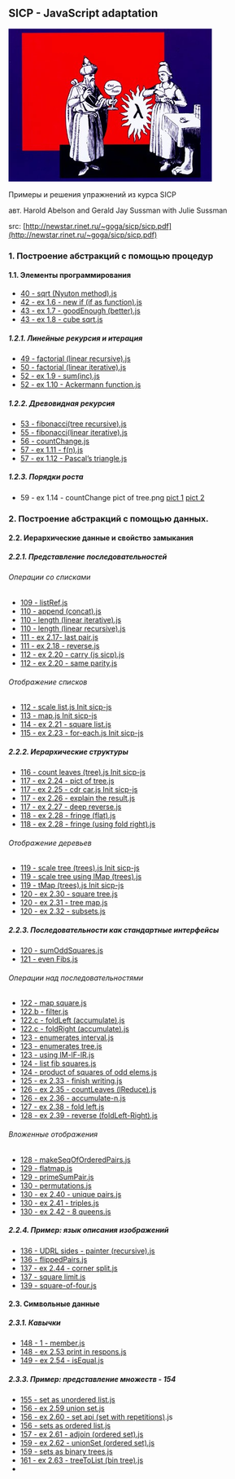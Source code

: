 ## SICP - JavaScript adaptation
![alt-текст](https://github.com/alex-ismailov/sicp-js/blob/master/imgs/sicp.png)

Примеры и решения упражнений из курса SICP

авт. Harold Abelson and Gerald Jay Sussman with Julie Sussman

src: [http://newstar.rinet.ru/~goga/sicp/sicp.pdf](http://newstar.rinet.ru/~goga/sicp/sicp.pdf)

### 1. Построение абстракций с помощью процедур
#### 1.1. Элементы программирования
* [40 - sqrt (Nyuton method).js](https://github.com/alex-ismailov/sicp-js/blob/master/src/01%20build%20abstr-s%20with%20procedurs/40%20-%20sqrt%20(Nyuton%20method).js)
* [42 - ex 1.6 - new if (if as function).js](https://github.com/alex-ismailov/sicp-js/blob/master/src/01%20build%20abstr-s%20with%20procedurs/42%20-%20ex%201.6%20-%20new%20if%20(if%20as%20function).js)
* [43 - ex 1.7 - goodEnough (better).js](https://github.com/alex-ismailov/sicp-js/tree/master/src/01%20build%20abstr-s%20with%20procedurs)
* [43 - ex 1.8 - cube sqrt.js](https://github.com/alex-ismailov/sicp-js/blob/master/src/01%20build%20abstr-s%20with%20procedurs/43%20-%20ex%201.8%20-%20cube%20sqrt.js)

##### 1.2.1. Линейные рекурсия и итерация
* [49 - factorial (linear recursive).js](https://github.com/alex-ismailov/sicp-js/blob/master/src/01%20build%20abstr-s%20with%20procedurs/49%20-%20factorial%20(linear%20recursive).js)
* [50 - factorial (linear iterative).js](https://github.com/alex-ismailov/sicp-js/blob/master/src/01%20build%20abstr-s%20with%20procedurs/50%20-%20factorial%20(linear%20iterative).js)
* [52 - ex 1.9 - sum(inc).js](https://github.com/alex-ismailov/sicp-js/blob/master/src/01%20build%20abstr-s%20with%20procedurs/52%20-%20ex%201.9%20-%20sum(inc).js)
* [52 - ex 1.10 - Ackermann function.js](https://github.com/alex-ismailov/sicp-js/blob/master/src/01%20build%20abstr-s%20with%20procedurs/52%20-%20ex%201.10%20-%20Ackermann%20function.js)

##### 1.2.2. Древовидная рекурсия
* [53 - fibonacci(tree recursive).js](https://github.com/alex-ismailov/sicp-js/blob/master/src/01%20build%20abstr-s%20with%20procedurs/53%20-%20fibonacci(tree%20recursive).js)
* [55 - fibonacci(linear iterative).js](https://github.com/alex-ismailov/sicp-js/blob/master/src/01%20build%20abstr-s%20with%20procedurs/55%20-%20fibonacci(linear%20iterative).js)
* [56 - countChange.js](https://github.com/alex-ismailov/sicp-js/blob/master/src/01%20build%20abstr-s%20with%20procedurs/56%20-%20countChange.js)
* [57 - ex 1.11 - f(n).js](https://github.com/alex-ismailov/sicp-js/blob/master/src/01%20build%20abstr-s%20with%20procedurs/57%20-%20ex%201.11%20-%20f(n).js)
* [57 - ex 1.12 - Pascal’s triangle.js](https://github.com/alex-ismailov/sicp-js/blob/master/src/01%20build%20abstr-s%20with%20procedurs/57%20-%20ex%201.12%20-%20Pascal%E2%80%99s%20triangle.js)

##### 1.2.3. Порядки роста
* 59 - ex 1.14 - countChange pict of tree.png [pict 1](https://github.com/alex-ismailov/sicp-js/blob/master/src/01%20build%20abstr-s%20with%20procedurs/59%20-%20ex%201.14%20%20-%20countChange%20pict%20of%20tree.png) [pict 2](https://github.com/alex-ismailov/sicp-js/blob/master/src/01%20build%20abstr-s%20with%20procedurs/59%20-%20ex%201.14.2%20-%20countChange%20pict%20of%20tree.png)

### 2. Построение абстракций с помощью данных.
#### 2.2. Иерархические данные и свойство замыкания
##### 2.2.1. Представление последовательностей
###### Операции со списками
* [109 - listRef.js](https://github.com/alex-ismailov/sicp-js/blob/master/src/02%20build%20abstr-s%20with%20data/109%20-%20listRef.js)
* [110 - append (concat).js](https://github.com/alex-ismailov/sicp-js/blob/master/src/02%20build%20abstr-s%20with%20data/110%20-%20append%20(concat).js)
* [110 - length (linear iterative).js](https://github.com/alex-ismailov/sicp-js/blob/master/src/02%20build%20abstr-s%20with%20data/110%20-%20length%20(linear%20iterative).js)
* [110 - length (linear recursive).js](https://github.com/alex-ismailov/sicp-js/blob/master/src/02%20build%20abstr-s%20with%20data/110%20-%20length%20(linear%20recursive).js)
* [111 - ex 2.17- last pair.js](https://github.com/alex-ismailov/sicp-js/blob/master/src/02%20build%20abstr-s%20with%20data/111%20-%20ex%202.17-%20last%20pair.js)
* [111 - ex 2.18 - reverse.js](https://github.com/alex-ismailov/sicp-js/blob/master/src/02%20build%20abstr-s%20with%20data/111%20-%20ex%202.18%20-%20reverse.js)
* [112 - ex 2.20 - carry (js sicp).js](https://github.com/alex-ismailov/sicp-js/blob/master/src/02%20build%20abstr-s%20with%20data/112%20-%20ex%202.20%20-%20carry%20(js%20sicp).js)
* [112 - ex 2.20 - same parity.js](https://github.com/alex-ismailov/sicp-js/blob/master/src/02%20build%20abstr-s%20with%20data/112%20-%20ex%202.20%20-%20same%20parity.js)

###### Отображение списков
* [112 - scale list.js	Init sicp-js](https://github.com/alex-ismailov/sicp-js/blob/master/src/02%20build%20abstr-s%20with%20data/112%20-%20scale%20list.js)
* [113 - map.js	Init sicp-js](https://github.com/alex-ismailov/sicp-js/blob/master/src/02%20build%20abstr-s%20with%20data/113%20-%20map.js)
* [114 - ex 2.21 - square list.js](https://github.com/alex-ismailov/sicp-js/blob/master/src/02%20build%20abstr-s%20with%20data/114%20-%20ex%202.21%20-%20square%20list.js)
* [115 - ex 2.23 - for-each.js	Init sicp-js](https://github.com/alex-ismailov/sicp-js/blob/master/src/02%20build%20abstr-s%20with%20data/115%20-%20ex%202.23%20-%20for-each.js)

##### 2.2.2. Иерархические структуры
* [116 - count leaves (tree).js	Init sicp-js](https://github.com/alex-ismailov/sicp-js/blob/master/src/02%20build%20abstr-s%20with%20data/116%20-%20count%20leaves%20(tree).js)
* [117 - ex 2.24 - pict of tree.js](https://github.com/alex-ismailov/sicp-js/blob/master/src/02%20build%20abstr-s%20with%20data/117%20-%20ex%202.24%20-%20pict%20of%20tree.js)
* [117 - ex 2.25 - cdr car.js	Init sicp-js](https://github.com/alex-ismailov/sicp-js/blob/master/src/02%20build%20abstr-s%20with%20data/117%20-%20ex%202.25%20-%20cdr%20car.js)
* [117 - ex 2.26 - explain the result.js](https://github.com/alex-ismailov/sicp-js/blob/master/src/02%20build%20abstr-s%20with%20data/117%20-%20ex%202.26%20-%20explain%20the%20result.js)
* [117 - ex 2.27 - deep reverse.js](https://github.com/alex-ismailov/sicp-js/blob/master/src/02%20build%20abstr-s%20with%20data/117%20-%20ex%202.27%20-%20deep%20reverse.js)
* [118 - ex 2.28 - fringe (flat).js](https://github.com/alex-ismailov/sicp-js/blob/master/src/02%20build%20abstr-s%20with%20data/118%20-%20ex%202.28%20-%20fringe%20(flat).js)
* [118 - ex 2.28 - fringe (using fold right).js](https://github.com/alex-ismailov/sicp-js/blob/master/src/02%20build%20abstr-s%20with%20data/118%20-%20ex%202.28%20-%20fringe%20(using%20fold%20right).js)

###### Отображение деревьев
* [119 - scale tree (trees).js	Init sicp-js](https://github.com/alex-ismailov/sicp-js/blob/master/src/02%20build%20abstr-s%20with%20data/119%20-%20scale%20tree%20(trees).js)
* [119 - scale tree using lMap (trees).js](https://github.com/alex-ismailov/sicp-js/blob/master/src/02%20build%20abstr-s%20with%20data/119%20-%20scale%20tree%20using%20lMap%20(trees).js)
* [119 - tMap (trees).js	Init sicp-js](https://github.com/alex-ismailov/sicp-js/blob/master/src/02%20build%20abstr-s%20with%20data/119%20-%20tMap%20(trees).js)
* [120 - ex 2.30 - square tree.js](https://github.com/alex-ismailov/sicp-js/blob/master/src/02%20build%20abstr-s%20with%20data/120%20-%20ex%202.30%20-%20square%20tree.js)
* [120 - ex 2.31 - tree map.js](https://github.com/alex-ismailov/sicp-js/blob/master/src/02%20build%20abstr-s%20with%20data/120%20-%20ex%202.31%20-%20tree%20map.js)
* [120 - ex 2.32 - subsets.js](https://github.com/alex-ismailov/sicp-js/blob/master/src/02%20build%20abstr-s%20with%20data/120%20-%20ex%202.32%20-%20subsets.js)

##### 2.2.3. Последовательности как стандартные интерфейсы
* [120 - sumOddSquares.js](https://github.com/alex-ismailov/sicp-js/blob/master/src/02%20build%20abstr-s%20with%20data/120%20-%20sumOddSquares.js)
* [121 - even Fibs.js](https://github.com/alex-ismailov/sicp-js/blob/master/src/02%20build%20abstr-s%20with%20data/121%20-%20even%20Fibs.js)

###### Операции над последовательностями
* [122 - map square.js](https://github.com/alex-ismailov/sicp-js/blob/master/src/02%20build%20abstr-s%20with%20data/122%20-%20map%20square.js)
* [122.b - filter.js](https://github.com/alex-ismailov/sicp-js/blob/master/src/02%20build%20abstr-s%20with%20data/122.b%20-%20filter.js)
* [122.c - foldLeft (accumulate).js](https://github.com/alex-ismailov/sicp-js/blob/master/src/02%20build%20abstr-s%20with%20data/122.c%20-%20foldLeft%20(accumulate).js)
* [122.c - foldRight (accumulate).js](https://github.com/alex-ismailov/sicp-js/blob/master/src/02%20build%20abstr-s%20with%20data/122.c%20-%20foldRight%20(accumulate).js)
* [123 - enumerates interval.js](https://github.com/alex-ismailov/sicp-js/blob/master/src/02%20build%20abstr-s%20with%20data/123%20-%20enumerates%20interval.js)
* [123 - enumerates tree.js](https://github.com/alex-ismailov/sicp-js/blob/master/src/02%20build%20abstr-s%20with%20data/123%20-%20enumerates%20tree.js)
* [123 - using lM-lF-lR.js](https://github.com/alex-ismailov/sicp-js/blob/master/src/02%20build%20abstr-s%20with%20data/123%20-%20using%20lM-lF-lR.js)
* [124 - list fib squares.js](https://github.com/alex-ismailov/sicp-js/blob/master/src/02%20build%20abstr-s%20with%20data/124%20-%20list%20fib%20squares.js)
* [124 - product of squares of odd elems.js](https://github.com/alex-ismailov/sicp-js/blob/master/src/02%20build%20abstr-s%20with%20data/124%20-%20product%20of%20squares%20of%20odd%20elems.js)
* [125 - ex 2.33 - finish writing.js](https://github.com/alex-ismailov/sicp-js/blob/master/src/02%20build%20abstr-s%20with%20data/125%20-%20ex%202.33%20-%20finish%20writing.js)
* [126 - ex 2.35 - countLeaves (lReduce).js](https://github.com/alex-ismailov/sicp-js/blob/master/src/02%20build%20abstr-s%20with%20data/126%20-%20ex%202.35%20-%20countLeaves%20(lReduce).js)
* [126 - ex 2.36 - accumulate-n.js](https://github.com/alex-ismailov/sicp-js/blob/master/src/02%20build%20abstr-s%20with%20data/126%20-%20ex%202.36%20-%20accumulate-n.js)
* [127 - ex 2.38 - fold left.js](https://github.com/alex-ismailov/sicp-js/blob/master/src/02%20build%20abstr-s%20with%20data/127%20-%20ex%202.38%20-%20fold%20left.js)
* [128 - ex 2.39 - reverse (foldLeft-Right).js](https://github.com/alex-ismailov/sicp-js/blob/master/src/02%20build%20abstr-s%20with%20data/128%20-%20ex%202.39%20-%20reverse%20(foldLeft-Right).js)

###### Вложенные отображения
* [128 - makeSeqOfOrderedPairs.js](https://github.com/alex-ismailov/sicp-js/blob/master/src/02%20build%20abstr-s%20with%20data/128%20-%20makeSeqOfOrderedPairs.js)
* [129 - flatmap.js](https://github.com/alex-ismailov/sicp-js/blob/master/src/02%20build%20abstr-s%20with%20data/129%20-%20flatmap.js)
* [129 - primeSumPair.js](https://github.com/alex-ismailov/sicp-js/blob/master/src/02%20build%20abstr-s%20with%20data/129%20-%20primeSumPair.js)
* [130 - permutations.js](https://github.com/alex-ismailov/sicp-js/blob/master/src/02%20build%20abstr-s%20with%20data/130%20-%201%20-%20permutations.js)
* [130 - ex 2.40 - unique pairs.js](https://github.com/alex-ismailov/sicp-js/blob/master/src/02%20build%20abstr-s%20with%20data/130%20-%20ex%202.40%20-%20unique%20pairs.js)
* [130 - ex 2.41 - triples.js](https://github.com/alex-ismailov/sicp-js/blob/master/src/02%20build%20abstr-s%20with%20data/130%20-%20ex%202.41%20-%20triples.js)
* [130 - ex 2.42 - 8 queens.js](https://github.com/alex-ismailov/sicp-js/blob/master/src/02%20build%20abstr-s%20with%20data/130%20-%20ex%202.42%20-%208%20queens.js)

##### 2.2.4. Пример: язык описания изображений
* [136 - UDRL sides - painter (recursive).js](https://github.com/alex-ismailov/sicp-js/blob/master/src/02%20build%20abstr-s%20with%20data/136%20-%20UDRL%20sides%20-%20painter%20(recursive).js)
* [136 - flippedPairs.js](https://github.com/alex-ismailov/sicp-js/blob/master/src/02%20build%20abstr-s%20with%20data/136%20-%20flippedPairs.js)
* [137 - ex 2.44 - corner split.js](https://github.com/alex-ismailov/sicp-js/blob/master/src/02%20build%20abstr-s%20with%20data/137%20-%20ex%202.44%20-%20corner%20split.js)
* [137 - square limit.js](https://github.com/alex-ismailov/sicp-js/blob/master/src/02%20build%20abstr-s%20with%20data/137%20-%20square%20limit.js)
* [139 - square-of-four.js](https://github.com/alex-ismailov/sicp-js/blob/master/src/02%20build%20abstr-s%20with%20data/139%20-%20square-of-four.js)

#### 2.3. Символьные данные
##### 2.3.1. Кавычки
* [148 - 1 - member.js](https://github.com/alex-ismailov/sicp-js/blob/master/src/02%20build%20abstr-s%20with%20data/148%20-%201%20-%20member.js)
* [148 - ex 2.53 print in respons.js](https://github.com/alex-ismailov/sicp-js/blob/master/src/02%20build%20abstr-s%20with%20data/148%20-%20ex%202.53%20print%20in%20respons.js)
* [149 - ex 2.54 - isEqual.js](https://github.com/alex-ismailov/sicp-js/blob/master/src/02%20build%20abstr-s%20with%20data/149%20-%20ex%202.54%20-%20isEqual.js)

##### 2.3.3. Пример: представление множеств - 154
* [155 - set as unordered list.js](https://github.com/alex-ismailov/sicp-js/blob/master/src/02%20build%20abstr-s%20with%20data/155%20-%20set%20as%20unordered%20list.js)
* [156 - ex 2.59 union set.js](https://github.com/alex-ismailov/sicp-js/blob/master/src/02%20build%20abstr-s%20with%20data/156%20-%20ex%202.59%20union%20set.js)
* [156 - ex 2.60 - set api (set with repetitions)](https://github.com/alex-ismailov/sicp-js/blob/master/src/02%20build%20abstr-s%20with%20data/156%20-%20ex%202.60%20-%20set%20api%20(set%20with%20repetitions).js).js
* [156 - sets as ordered list.js](https://github.com/alex-ismailov/sicp-js/blob/master/src/02%20build%20abstr-s%20with%20data/156%20-%20sets%20as%20ordered%20list.js)
* [157 - ex 2.61 - adjoin (ordered set).js](https://github.com/alex-ismailov/sicp-js/blob/master/src/02%20build%20abstr-s%20with%20data/157%20-%20ex%202.61%20-%20adjoin%20(ordered%20set).js)
* [159 - ex 2.62 - unionSet (ordered set).js](https://github.com/alex-ismailov/sicp-js/blob/master/src/02%20build%20abstr-s%20with%20data/159%20-%20ex%202.62%20-%20unionSet%20(ordered%20set).js)
* [159 - sets as binary trees.js](https://github.com/alex-ismailov/sicp-js/blob/master/src/02%20build%20abstr-s%20with%20data/159%20-%20sets%20as%20binary%20trees.js)
* [161 - ex 2.63 - treeToList (bin tree).js](https://github.com/alex-ismailov/sicp-js/blob/master/src/02%20build%20abstr-s%20with%20data/161%20-%20ex%202.63%20-%20treeToList%20(bin%20tree).js)
* 

